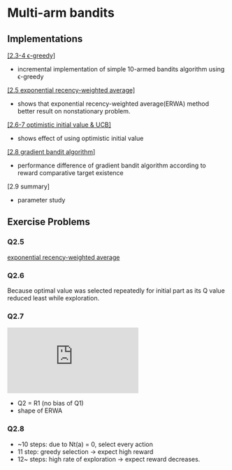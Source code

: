 # Multi-arm bandits

## Implementations

[[2.3-4 ϵ-greedy]](./e-greedy.ipynb)
 - incremental implementation of simple 10-armed bandits algorithm using ϵ-greedy
 
[[2.5 exponential recency-weighted average]](./exponential-recency-weighted-average.ipynb)
- shows that exponential recency-weighted average(ERWA) method better result on nonstationary problem.

[[2.6-7 optimistic initial value & UCB]](./optimistic-initial-value-and-UCB.ipynb)
- shows effect of using optimistic initial value

[[2.8 gradient bandit algorithm]](./gradient-bandit.ipynb)
- performance difference of gradient bandit algorithm according to reward comparative target existence

[2.9 summary]
- parameter study

## Exercise Problems

### Q2.5 
[exponential recency-weighted average](./exponential-recency-weighted-average.ipynb)

### Q2.6
Because optimal value was selected repeatedly for initial part as its Q value reduced least while exploration.

### Q2.7
![img](https://latex.codecogs.com/gif.latex?Q_%7Bn&plus;1%7D%3D%20%5Cfrac%7B%5Calpha%7D%7B1-%281-%5Calpha%29%5En%7D%281-%5Calpha%29%5E%7Bn-1%7DQ_2%20&plus;%20%5Csum_%7Bi%3D2%7D%5En%281-%5Calpha%29%5E%7Bn-1%7DR_i)
- Q2 = R1 (no bias of Q1)
- shape of ERWA

### Q2.8
- ~10 steps: due to Nt(a) = 0, select every action
- 11 step: greedy selection -> expect high reward
- 12~ steps: high rate of exploration -> expect reward decreases.